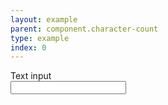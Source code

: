 ```yaml
---
layout: example
parent: component.character-count
type: example
index: 0
---
```

<div class="ds_question" data-module="ds-character-count">
<label class="ds_label" for="textinput1-character-limit">Text input</label><br />
<input maxlength="20" class="ds_input  ds_input--fixed-10" type="text" id="textinput1-character-limit" />
</div>

